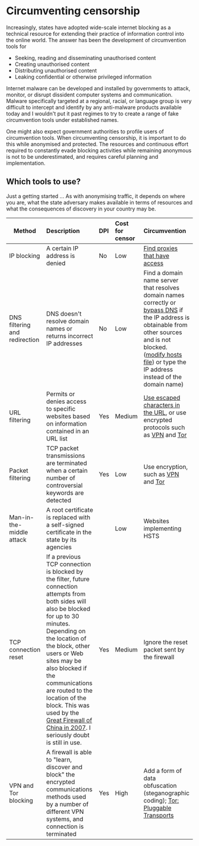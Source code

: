 # Circumventing censorship

Increasingly, states have adopted wide-scale internet blocking as a technical resource for extending their practice of information control into the online world. The answer has been the development of circumvention tools for

  * Seeking, reading and disseminating unauthorised content
  * Creating unauthorised content
  * Distributing unauthorised content
  * Leaking confidential or otherwise privileged information

Internet malware can be developed and installed by governments to attack, monitor, or disrupt dissident computer systems and communication. Malware specifically targeted at a regional, racial, or language group is very difficult to intercept and identify by any anti-malware products available today and I wouldn't put it past regimes to try to create a range of fake circumvention tools under established names. 

One might also expect government authorities to profile users of circumvention tools. When circumventing censorship, it is important to do this while anonymised and protected. The resources and continuous effort required to constantly evade blocking activities while remaining anonymous is not to be underestimated, and requires careful planning and implementation.

## Which tools to use?

Just a getting started ... As with anonymising traffic, it depends on where you are, what the state adversary makes available in terms of resources and what the consequences of discovery in your country may be. 

|Method                      |Description                    |DPI |Cost for censor |Circumvention |
| --- | :-- | :-- | :-- | :-- |
|IP blocking                  |A certain IP address is denied|No  |Low  |[Find proxies that have access](https://snowflake.torproject.org/)|
|DNS filtering and redirection|DNS doesn't resolve domain names or returns incorrect IP addresses|No |Low|Find a domain name server that resolves domain names correctly or [bypass DNS](https://skipdns.link/) if the IP address is obtainable from other sources and is not blocked. ([modify hosts file](traffic/Edit-hosts-file.md)) or type the IP address instead of the domain name)|
|URL filtering                |Permits or denies access to specific websites based on information contained in an URL list|Yes|Medium|[Use escaped characters in the URL](https://www.w3schools.com/tags/ref_urlencode.asp), or use encrypted protocols such as [VPN](traffic/vpn.md) and [Tor](traffic/tor.md)|
|Packet filtering             |TCP packet transmissions are terminated when a certain number of controversial keywords are detected|Yes|Low|Use encryption, such as [VPN](traffic/vpn.md) and [Tor](traffic/tor.md)|
|Man-in-the-middle attack     |A root certificate is replaced with a self-signed certificate in the state by its agencies| |Low|Websites implementing HSTS|
|TCP connection reset         |If a previous TCP connection is blocked by the filter, future connection attempts from both sides will also be blocked for up to 30 minutes. Depending on the location of the block, other users or Web sites may be also blocked if the communications are routed to the location of the block. This was used by the [Great Firewall of China in 2007](http://pages.cs.wisc.edu/~rist/642-spring-2014/chinafirewall.pdf). I seriously doubt is still in use. |Yes |Medium |Ignore the reset packet sent by the firewall|
|VPN and Tor blocking                 |A firewall is able to "learn, discover and block" the encrypted communications methods used by a number of different VPN systems, and connection is terminated|Yes|High|Add a form of data obfuscation (steganographic coding); [Tor: Pluggable Transports](https://www.torproject.org/docs/pluggable-transports.html.en)




